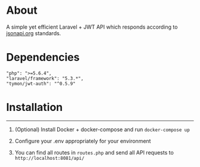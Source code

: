 # About

A simple yet efficient Laravel + JWT API which responds according to [jsonapi.org](http://jsonapi.org/) standards.

# Dependencies
```
"php": ">=5.6.4",
"laravel/framework": "5.3.*",
"tymon/jwt-auth": "^0.5.9"
```

# Installation
---

1. (Optional) Install Docker + docker-compose and run `docker-compose up`

2. Configure your .env appropriately for your environment

3. You can find all routes in `routes.php` and send all API requests to `http://localhost:8081/api/`
